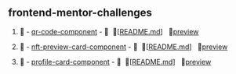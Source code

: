 ## frontend-mentor-challenges

1. 🌟 - [qr-code-component](https://github.com/lisztomania23/frontend-mentor-challenges/tree/main/qr-code-component) - 🌟 &nbsp;📄[[README.md](/qr-code-component/README.md)] &nbsp;&nbsp;🔗[preview](https://lisztomania23.github.io/frontend-mentor-challenges/qr-code-component/)

2. 🌟 - [nft-preview-card-component](https://github.com/lisztomania23/frontend-mentor-challenges/tree/main/nft-preview-card-component) - 🌟 &nbsp;📄[[README.md](/nft-preview-card-component/README.md)] &nbsp;&nbsp;🔗[preview](https://lisztomania23.github.io/frontend-mentor-challenges/nft-preview-card-component/)

3. 🌟 - [profile-card-component](https://github.com/lisztomania23/frontend-mentor-challenges/tree/main/profile-card-component) - 🌟 &nbsp;📄[[README.md](/profile-card-component/README.md)] &nbsp;&nbsp;🔗[preview](https://lisztomania23.github.io/frontend-mentor-challenges/profile-card-component/)
